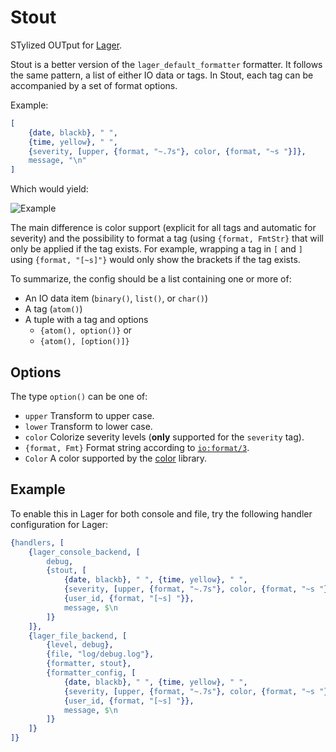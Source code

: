 Stout
=====

STylized OUTput for [Lager](https://github.com/basho/lager).

Stout is a better version of the `lager_default_formatter` formatter. It
follows the same pattern, a list of either IO data or tags. In Stout, each tag
can be accompanied by a set of format options.

Example:

```erlang
[
    {date, blackb}, " ",
    {time, yellow}, " ",
    {severity, [upper, {format, "~.7s"}, color, {format, "~s "}]},
    message, "\n"
]
```

Which would yield:

![Example](https://raw.github.com/eproxus/stout/master/screenshot.png)

The main difference is color support (explicit for all tags and automatic for severity) and the possibility to format a tag (using `{format, FmtStr}` that will only be applied if the tag exists. For example, wrapping a tag in `[` and `]` using `{format, "[~s]"}` would only show the brackets if the tag exists.

To summarize, the config should be a list containing one or more of:
* An IO data item (`binary()`, `list()`, or `char()`)
* A tag (`atom()`)
* A tuple with a tag and options
    * `{atom(), option()}` or
    * `{atom(), [option()]}`

Options
-------

The type `option()` can be one of:
* `upper` Transform to upper case.
* `lower` Transform to lower case.
* `color` Colorize severity levels (**only** supported for the `severity` tag).
* `{format, Fmt}` Format string according to [`io:format/3`](http://www.erlang.org/doc/man/io.html#format-3).
* `Color` A color supported by the [color](https://github.com/julianduque/erlang-color) library.

Example
-------

To enable this in Lager for both console and file, try the following handler
configuration for Lager:

```erlang
{handlers, [
    {lager_console_backend, [
        debug,
        {stout, [
            {date, blackb}, " ", {time, yellow}, " ",
            {severity, [upper, {format, "~.7s"}, color, {format, "~s "}]},
            {user_id, {format, "[~s] "}},
            message, $\n
        ]}
    ]},
    {lager_file_backend, [
        {level, debug},
        {file, "log/debug.log"},
        {formatter, stout},
        {formatter_config, [
            {date, blackb}, " ", {time, yellow}, " ",
            {severity, [upper, {format, "~.7s"}, color, {format, "~s "}]},
            {user_id, {format, "[~s] "}},
            message, $\n
        ]}
    ]}
]}
```
